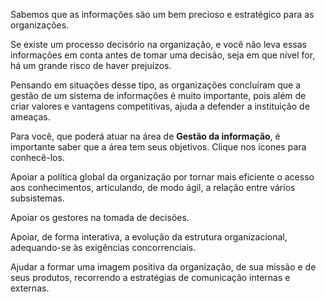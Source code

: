 Sabemos que as informações são um bem precioso e estratégico para as organizações.

Se existe um processo decisório na organização, e você não leva essas informações em conta antes de tomar uma decisão, seja em que nível for, há um grande risco de haver prejuízos.

Pensando em situações desse tipo, as organizações concluíram que a gestão de um sistema de informações é muito importante, pois além de criar valores e vantagens competitivas, ajuda a defender a instituição de ameaças.

Para você, que poderá atuar na área de **Gestão da informação**, é importante saber que a área tem seus objetivos. Clique nos ícones para conhecê-los.

Apoiar a política global da organização por tornar mais eficiente o acesso aos conhecimentos, articulando, de modo ágil, a relação entre vários subsistemas.

Apoiar os gestores na tomada de decisões.

Apoiar, de forma interativa, a evolução da estrutura organizacional, adequando-se às exigências concorrenciais.

Ajudar a formar uma imagem positiva da organização, de sua missão e de seus produtos, recorrendo a estratégias de comunicação internas e externas.